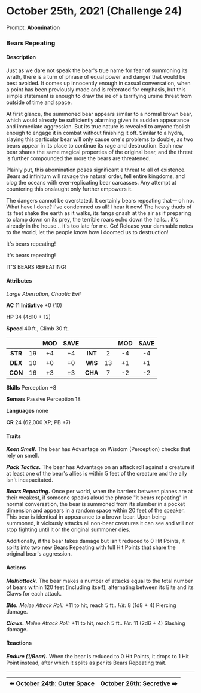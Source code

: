 # October 25th, 2021 (Challenge 24)

Prompt: **Abomination**

### Bears Repeating

#### Description

Just as we dare not speak the bear's true name for fear of summoning its wrath, there is a turn of phrase of equal power and danger that would be best avoided. It comes up innocently enough in casual conversation, when a point has been previously made and is reiterated for emphasis, but this simple statement is enough to draw the ire of a terrifying ursine threat from outside of time and space.

At first glance, the summoned bear appears similar to a normal brown bear, which would already be sufficiently alarming given its sudden appearance and immediate aggression. But its true nature is revealed to anyone foolish enough to engage it in combat without finishing it off. Similar to a hydra, slaying this particular bear will only cause one's problems to double, as two bears appear in its place to continue its rage and destruction. Each new bear shares the same magical properties of the original bear, and the threat is further compounded the more the bears are threatened.

Plainly put, this abomination poses significant a threat to all of existence. Bears ad infinitum will ravage the natural order, fell entire kingdoms, and clog the oceans with ever-replicating bear carcasses. Any attempt at countering this onslaught only further empowers it.

The dangers cannot be overstated. It certainly bears repeating that— oh no. What have I done? I've condemned us all! I hear it now! The heavy thuds of its feet shake the earth as it walks, its fangs gnash at the air as if preparing to clamp down on its prey, the terrible roars echo down the halls... it's already in the house... it's too late for me. Go! Release your damnable notes to the world, let the people know how I doomed us to destruction!

It's bears repeating!

It's bears repeating!

IT'S BEARS REPEATING!

#### Attributes

_Large Aberration, Chaotic Evil_

**AC** 11 **Initiative** +0 (10)

**HP** 34 (4d10 + 12)

**Speed** 40 ft., Climb 30 ft.

|       |   | MOD | SAVE |       |   | MOD | SAVE |
|:-----:|:-:|:---:|:----:|:-----:|:-:|:---:|:----:|
|**STR**|19 | +4  |  +4  |**INT**| 2 | -4  |  -4  |
|**DEX**|10 | +0  |  +0  |**WIS**|13 | +1  |  +1  |
|**CON**|16 | +3  |  +3  |**CHA**| 7 | -2  |  -2  |

**Skills** Perception +8

**Senses** Passive Perception 18

**Languages** none

**CR** 24 (62,000 XP; PB +7)

#### Traits
_**Keen Smell.**_ The bear has Advantage on Wisdom (Perception) checks that rely on smell.

_**Pack Tactics.**_ The bear has Advantage on an attack roll against a creature if at least one of the bear's allies is within 5 feet of the creature and the ally isn't incapacitated.

_**Bears Repeating.**_ Once per world, when the barriers between planes are at their weakest, if someone speaks aloud the phrase "it bears repeating" in normal conversation, the bear is summoned from its slumber in a pocket dimension and appears in a random space within 20 feet of the speaker. This bear is identical in appearance to a brown bear. Upon being summoned, it viciously attacks all non-bear creatures it can see and will not stop fighting until it or the original summoner dies.

Additionally, if the bear takes damage but isn't reduced to 0 Hit Points, it splits into two new Bears Repeating with full Hit Points that share the original bear's aggression.

#### Actions

_**Multiattack.**_ The bear makes a number of attacks equal to the total number of bears within 120 feet (including itself), alternating between its Bite and its Claws for each attack.

_**Bite.**_ _Melee Attack Roll:_ +11 to hit, reach 5 ft.. _Hit:_ 8 (1d8 + 4) Piercing damage.

_**Claws.**_ _Melee Attack Roll:_ +11 to hit, reach 5 ft.. _Hit:_ 11 (2d6 + 4) Slashing damage.

#### Reactions

_**Endure (1/Bear).**_ When the bear is reduced to 0 Hit Points, it drops to 1 Hit Point instead, after which it splits as per its Bears Repeating trait.

---

| ⬅️ [October 24th: Outer Space](2021-10-24-outer-space.md) | [October 26th: Secretive](2021-10-26-secretive.md) ➡️ |
|:-|-:|

